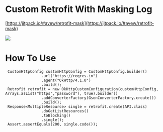 # Custom Retrofit With Masking Log
[https://jitpack.io/#avew/retrofit-mask](https://jitpack.io/#avew/retrofit-mask)

[![](https://jitpack.io/v/avew/retrofit-mask.svg)](https://jitpack.io/#avew/retrofit-mask)

# How To Use

```
 CustomHttpConfig customHttpConfig = CustomHttpConfig.builder()
                .url("https://reqres.in")
                .agent("OkHttp/4.1.0")
                .build();
 Retrofit retrofit = new OkHttpCustomConfiguration(customHttpConfig, Arrays.asList("https","password"), true).builder()
                .addConverterFactory(GsonConverterFactory.create())
                .build();
 Response<MultipleResource> single = retrofit.create(API.class)
                .doGetListResources()
                .toBlocking()
                .single();
 Assert.assertEquals(200, single.code());
```
